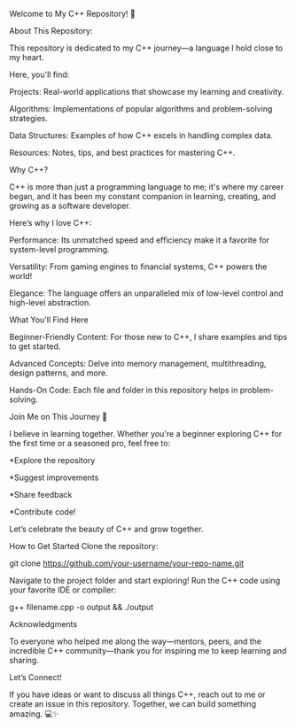 Welcome to My C++ Repository! 🌟



About This Repository:

This repository is dedicated to my C++ journey—a language I hold close to my heart. 


Here, you'll find:

Projects: Real-world applications that showcase my learning and creativity.

Algorithms: Implementations of popular algorithms and problem-solving strategies.

Data Structures: Examples of how C++ excels in handling complex data.

Resources: Notes, tips, and best practices for mastering C++.


Why C++?

C++ is more than just a programming language to me; it's where my career began, and it has been my constant companion in learning, creating, and growing as a software developer.

Here’s why I love C++:

Performance: Its unmatched speed and efficiency make it a favorite for system-level programming.

Versatility: From gaming engines to financial systems, C++ powers the world!

Elegance: The language offers an unparalleled mix of low-level control and high-level abstraction.

What You'll Find Here


Beginner-Friendly Content: For those new to C++, I share examples and tips to get started.

Advanced Concepts: Delve into memory management, multithreading, design patterns, and more.

Hands-On Code: Each file and folder in this repository helps in problem-solving.


Join Me on This Journey 🚀

I believe in learning together. Whether you're a beginner exploring C++ for the first time or a seasoned pro, feel free to:

*Explore the repository

*Suggest improvements

*Share feedback

*Contribute code!

Let’s celebrate the beauty of C++ and grow together.

How to Get Started
Clone the repository:

git clone https://github.com/your-username/your-repo-name.git

Navigate to the project folder and start exploring!
Run the C++ code using your favorite IDE or compiler:

g++ filename.cpp -o output && ./output


Acknowledgments

To everyone who helped me along the way—mentors, peers, and the incredible C++ community—thank you for inspiring me to keep learning and sharing.

Let’s Connect!

If you have ideas or want to discuss all things C++, reach out to me or create an issue in this repository. Together, we can build something amazing. 💻✨
